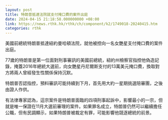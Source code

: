 ```yaml
---
layout: post
title: 特朗普抵達法院就支付掩口費的案件出庭
date: 2024-04-15 21:18:58.000000000 +08:00
link: https://news.rthk.hk/rthk/ch/component/k2/1749018-20240415.htm
categories: rthk
---
```


美國前總統特朗普抵達紐約曼哈頓法院，就他被控向一名女艷星支付掩口費的案件出庭。

77歲的特朗普是第一位面對刑事審訊的美國前總統，紐約州檢察官指控他偽造記錄，掩蓋2016年總統大選前，向女艷星丹尼爾斯支付的13萬美元掩口費，換取對方將兩人曾經發生性關係保持沉默。

特朗普否認指控，預料審訊可能持續到下月，首先用大約一星期挑選陪審團，之後由證人作供。

有法律專家認為，這宗案件是特朗普面臨的四項刑事起訴中，影響最小的一宗，但就是唯一保證在11月大選前審理的案件。如果罪名成立，特朗普仍然可以繼續擔任公職，但有民調顯示，如果特朗普被裁定有罪，可能影響他競逐總統的前景。
